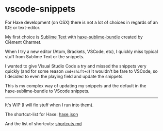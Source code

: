 # vscode-snippets

For Haxe development (on OSX) there is not a lot of choices in regards of an IDE or text-editor. 

My first choice is [Sublime Text](http://www.sublimetext.com/) with [haxe-sublime-bundle](https://github.com/clemos/haxe-sublime-bundle) created by Clément Charmet.

When I try a new editor (Atom, Brackets, VSCode, etc), I quickly miss typical stuff from Sublime Text or the snippets.

I wanted to give Visual Studio Code a try and missed the snippets very quickly (and for some reason `cmd+shift+d`)
It wouldn't be fare to VSCode, so I decided to even the playing field and update the snippets.

This is my complex way of updating my snippets and the default in the haxe-sublime-bundle to VScode snippets.

-----

It's WIP (I will fix stuff when I run into them).

The shortcut-list for Haxe: [haxe.json](https://github.com/MatthijsKamstra/vscode-snippets/blob/master/bin/vscode/haxe.json)

And the list of shortcuts: [shortcuts.md](https://github.com/MatthijsKamstra/vscode-snippets/blob/master/bin/vscode/haxe_shortcuts.md)
